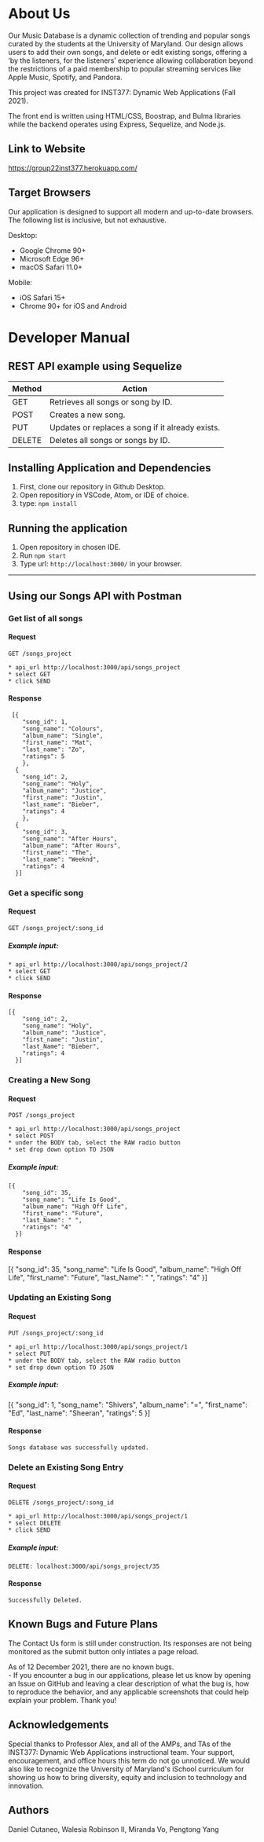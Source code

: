 # About Us

Our Music Database is a dynamic collection of trending and popular songs curated by the students at the University of Maryland. Our design allows users to add their own songs, and delete or edit existing songs, offering a ‘by the listeners, for the listeners’ experience allowing collaboration beyond the restrictions of a paid membership to popular streaming services like Apple Music, Spotify, and Pandora.

This project was created for INST377: Dynamic Web Applications (Fall 2021).

The front end is written using HTML/CSS, Boostrap, and Bulma libraries while the backend operates using Express, Sequelize, and Node.js.

## Link to Website
https://group22inst377.herokuapp.com/

## Target Browsers
Our application is designed to support all modern and up-to-date browsers.
The following list is inclusive, but not exhaustive.

Desktop:
* Google Chrome 90+
* Microsoft Edge 96+
* macOS Safari 11.0+

Mobile:
* iOS Safari 15+
* Chrome 90+ for iOS and Android

# Developer Manual

## REST API example using Sequelize

<table>
  <thead>
    <tr>
      <th>Method</th>
      <th>Action</th>
    </tr>
  </thead>
  <tbody>
    <tr>
      <td>GET</td>
      <td>Retrieves all songs or song by ID.</td>
    </tr>
    <tr>
      <td>POST</td>
      <td>Creates a new song.</td>
    </tr>
    <tr>
      <td>PUT</td>
      <td>Updates or replaces a song if it already exists.</td>
    </tr>
    <tr>
      <td>DELETE</td>
      <td>Deletes all songs or songs by ID.</td>
    </tr>
  </tbody>
</table>

## Installing Application and Dependencies

1. First, clone our repository in Github Desktop.
2. Open repositiory in VSCode, Atom, or IDE of choice.
3. type: `npm install`

## Running the application
1. Open repository in chosen IDE.
2. Run `npm start`
3. Type url: `http://localhost:3000/` in your browser.

<hr>

## Using our Songs API with Postman

### Get list of all songs

#### Request

`GET /songs_project`

    * api_url http://localhost:3000/api/songs_project
    * select GET
    * click SEND


#### Response

     [{
        "song_id": 1,
        "song_name": "Colours",
        "album_name": "Single",
        "first_name": "Mat",
        "last_name": "Zo",
        "ratings": 5
        },
      {
        "song_id": 2,
        "song_name": "Holy",
        "album_name": "Justice",
        "first_name": "Justin",
        "last_name": "Bieber",
        "ratings": 4
        },
      {
        "song_id": 3,
        "song_name": "After Hours",
        "album_name": "After Hours",
        "first_name": "The",
        "last_name": "Weeknd",
        "ratings": 4
      }]

### Get a specific song

#### Request

`GET /songs_project/:song_id`

##### Example input:

    * api_url http://localhost:3000/api/songs_project/2
    * select GET
    * click SEND

#### Response

    [{
        "song_id": 2,
        "song_name": "Holy",
        "album_name": "Justice",
        "first_name": "Justin",
        "last_Name": "Bieber",
        "ratings": 4
      }]

### Creating a New Song

#### Request

`POST /songs_project`

    * api_url http://localhost:3000/api/songs_project
    * select POST
    * under the BODY tab, select the RAW radio button
    * set drop down option TO JSON

##### Example input:

    [{
        "song_id": 35,
        "song_name": "Life Is Good",
        "album_name": "High Off Life",
        "first_name": "Future",
        "last_Name": " ",
        "ratings": "4"
      }]

#### Response

  [{
      "song_id": 35,
      "song_name": "Life Is Good",
      "album_name": "High Off Life",
      "first_name": "Future",
      "last_Name": " ",
      "ratings": "4"
    }]

### Updating an Existing Song

#### Request

`PUT /songs_project/:song_id`

    * api_url http://localhost:3000/api/songs_project/1
    * select PUT
    * under the BODY tab, select the RAW radio button
    * set drop down option TO JSON

##### Example input:

  [{
      "song_id": 1,
      "song_name": "Shivers",
      "album_name": "=",
      "first_name": "Ed",
      "last_name": "Sheeran",
      "ratings": 5
    }]

#### Response

    Songs database was successfully updated.

### Delete an Existing Song Entry

#### Request

`DELETE /songs_project/:song_id`

    * api_url http://localhost:3000/api/songs_project/1
    * select DELETE
    * click SEND

##### Example input: 

  `DELETE: localhost:3000/api/songs_project/35`

#### Response

    Successfully Deleted.
    
## Known Bugs and Future Plans

The Contact Us form is still under construction. Its responses are not being monitored as the submit button only intiates a page reload. 

As of 12 December 2021, there are no known bugs. <br> - If you encounter a bug in our applications, please let us know by opening an Issue on GitHub and leaving a clear description of what the bug is, how to reproduce the behavior, and any applicable screenshots that could help explain your problem. Thank you!
    
## Acknowledgements

Special thanks to Professor Alex, and all of the AMPs, and TAs of the INST377: Dynamic Web Applications instructional team. 
Your support, encouragement, and office hours this term do not go unnoticed.
We would also like to recognize the University of Maryland's iSchool curriculum for showing us how to bring diversity, equity and inclusion to technology and innovation. 

## Authors

Daniel Cutaneo, Walesia Robinson II, Miranda Vo, Pengtong Yang
